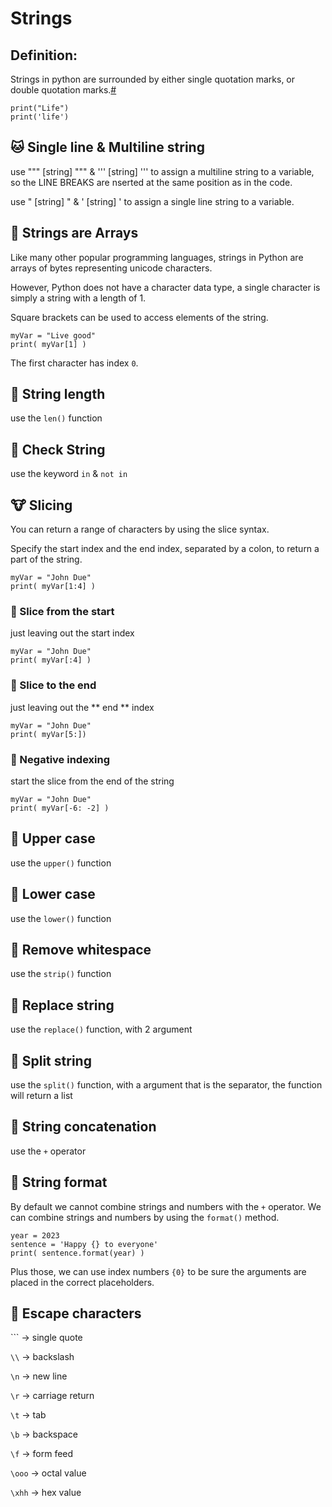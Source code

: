 # Strings


## Definition:

Strings in python are surrounded by either single quotation marks, or double quotation marks.[#](https://www.w3schools.com/python/python_strings.asp)

```
print("Life")
print('life')
```
## :cat: Single line & Multiline string
use """ [string] """ & ''' [string] ''' to assign a multiline string to a variable, so the LINE BREAKS are nserted at the same position as in the code.

use " [string] " & ' [string] ' to assign a single line string to a variable.

## :hamster: Strings are Arrays
Like many other popular programming languages, strings in Python are arrays of bytes representing unicode characters.

However, Python does not have a character data type, a single character is simply a string with a length of 1.

Square brackets can be used to access elements of the string.

```
myVar = "Live good"
print( myVar[1] )
```

The first character has index `0`.

## :frog: String length

use the `len()` function

## :bear: Check String

use the keyword `in` & `not in`

## :cow: Slicing

You can return a range of characters by using the slice syntax.

Specify the start index and the end index, separated by a colon, to return a part of the string.

```
myVar = "John Due"
print( myVar[1:4] )
```

### :monkey: Slice from the start

just leaving out the start index

```
myVar = "John Due"
print( myVar[:4] )
```

### :camel: Slice to the end

just leaving out the ** end ** index

```
myVar = "John Due"
print( myVar[5:])
```

### :panda_face: Negative indexing
start the slice from the end of the string

```
myVar = "John Due"
print( myVar[-6: -2] )
```

## :baby_chick: Upper case

use the `upper()` function

## :chicken: Lower case

use the `lower()` function

## :snake: Remove whitespace

use the `strip()` function

## :sheep: Replace string

use the `replace()` function, with 2 argument

## :horse: Split string

use the `split()` function, with a argument that is the separator, the function will return a list

## :boar: String concatenation

use the `+` operator

## :koala: String format

By default we cannot combine strings and numbers with the `+` operator.
We can combine strings and numbers by using the `format()` method.

```
year = 2023
sentence = 'Happy {} to everyone'
print( sentence.format(year) )
```

Plus those, we can use index numbers `{0}` to be sure the arguments are placed in the correct placeholders. 

## :pig: Escape characters

`\`` -> single quote

`\\` -> backslash

`\n` -> new line

`\r` -> carriage return

`\t` -> tab

`\b` -> backspace

`\f` -> form feed

`\ooo` -> octal value

`\xhh` -> hex value


